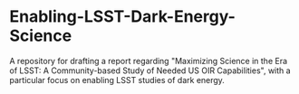 # Enabling-LSST-Dark-Energy-Science
A repository for drafting a report regarding "Maximizing Science in the Era of LSST: A Community-based Study of Needed US OIR Capabilities", with a particular focus on enabling LSST studies of dark energy.
